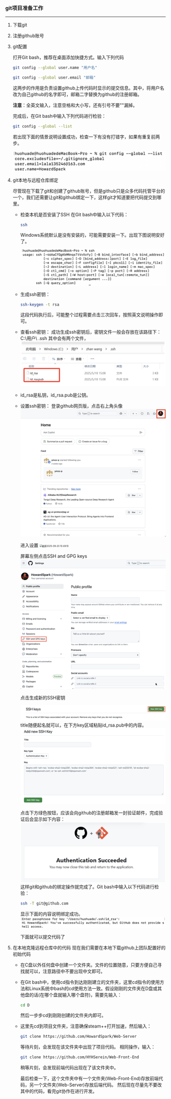 ### git项目准备工作

----------

1. 下载git

2. 注册github账号

3. git配置

   打开Git bash，推荐在桌面添加快捷方式。输入下列代码

   ```bash
   git config --global user.name "用户名"
   ```

   ```bash
   git config --global user.email "邮箱"
   ```

   这两步的作用是负责设置github上传代码时显示的提交信息。其中，将用户名改为自己github的名字即可，邮箱二字替换为github的注册邮箱。

   **注意**：全英文输入，注意空格和大小写，还有引号不要""漏掉。

   完成后，在Git bash中输入下列代码进行检验：

   ```bash
   git config --global --list 
   ```

   若出现下面的情景说明设置成功，检查一下有没有打错字，如果有重复前两步。

   <img src="picture/0101.png" style="zoom:50%;" />

4. git本地与远程仓库绑定

   尽管现在下载了git和创建了github账号，但是github只是众多代码托管平台的一个，我们还需要让git和github绑定一下，这样git才知道要把代码提交到哪里。

   - 检查本机是否安装了SSH
     在Git bash中输入以下代码：

     ```bash
     ssh
     ```

     Windows系统默认是没有安装的，可能需要安装一下。出现下图说明安好了。

     <img src="picture/0102.png" style="zoom:50%;" />

   - 生成ssh密钥：
     ```bash
     ssh-keygen -t rsa
     ```

     这段代码执行后，可能整个过程需要点击三次回车，按照英文说明操作即可。

   - 查看ssh密钥：
     成功生成ssh密钥后，密钥文件一般会存放在该路径下：C:\用户\ .ssh
     其中会有两个文件，
     <img src="picture/0103.png" style="zoom:50%;"/>

   - id_rsa是私钥，id_rsa.pub是公钥。

   - 设置ssh密钥：
     登录github网页版，点击右上角头像
     <img src="picture/0104.jpg" style="zoom:50%;"/>

     进入设置
     <img src="/Users/huohuade/Desktop/%E6%88%AA%E5%B1%8F/%E6%88%AA%E5%B1%8F2025-09-20%2010.49.10.png" alt="截屏2025-09-20 10.49.10" style="zoom:50%;"/>

     屏幕左侧点击SSH and GPG keys
     <img src="picture/0105.png" style="zoom:50%;"/>

     点击生成新的SSH密钥

     <img src="picture/0106.png" style="zoom:50%;"/>
     title随便起名就可以，在下方key区域粘贴id_rsa.pub中的内容。

     <img src="picture/0107.png" style="zoom:50%;"/>

     点击下方绿色按钮，应该会向github的注册邮箱发一封验证邮件，完成验证后会显示如下内容：
     <img src="picture/0108.png" style="zoom:50%;"/>
     这样git和github的绑定操作就完成了。Git bash中输入以下代码进行检验：

     ```bash
     ssh -T git@github.com
     ```

     显示下面的内容说明绑定成功。
     <img src="picture/0109.png" style="zoom:50%;"/>

     下面就可以提交代码了

5. 在本地克隆远程仓库中的代码
   现在我们需要在本地下载github上团队配置好的初始代码

   - 在C盘以外任何盘中创建一个文件夹。文件的位置随意，只要方便自己寻找就可以，注意路径中不要出现中文即可。

   - 在Git bash中，使用cd指令到达刚刚建立的文件夹，这里cd指令的使用方法和Linux系统中bash的cd使用方法一致。假设刚刚的文件夹在D盘或其他盘的话(在哪个盘就输入哪个盘符)，需要先输入：
     ```bash
     cd D
     ```

     然后一步步cd到刚刚创建的文件夹内即可。

   - 这里先cd到项目文件夹，注意确保steam++打开加速，然后输入：
     ```bash
     git clone https://github.com/HowardSpark/Web-Server
     ```

     等待片刻，会发现在该文件夹中出现了项目代码。
     相同操作，输入：

     ```bash
     git clone https://github.com/HYHSerein/Web-Front-End
     ```

     稍等片刻，会发现前端代码出现在了该文件夹中。

     最后检查一下，这个文件夹中有一个文件夹(Web-Front-End)存放前端代码，另一个文件夹(Web-Server)存放后端代码。
     然后现在尽量先不要改其中的代码，看完git协作在进行开发。